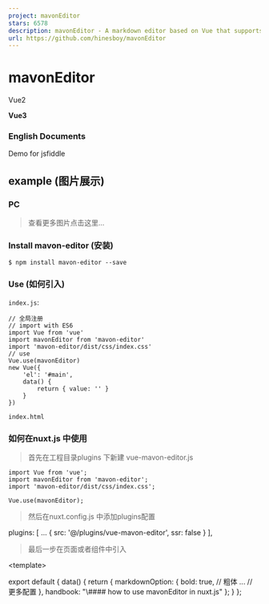 ```yaml
---
project: mavonEditor
stars: 6578
description: mavonEditor - A markdown editor based on Vue that supports a variety of personalized features
url: https://github.com/hinesboy/mavonEditor
---
```


mavonEditor
===========

Vue2

**Vue3**

### English Documents

Demo for jsfiddle

example (图片展示)
--------------

### PC

> 查看更多图片点击这里...

### Install mavon-editor (安装)

```
$ npm install mavon-editor --save
```

### Use (如何引入)

`index.js`:

    // 全局注册
    // import with ES6
    import Vue from 'vue'
    import mavonEditor from 'mavon-editor'
    import 'mavon-editor/dist/css/index.css'
    // use
    Vue.use(mavonEditor)
    new Vue({
        'el': '#main',
        data() {
            return { value: '' }
        }
    })

`index.html`

<div id\="main"\>
    <mavon-editor v-model\="value"/>
</div\>

### 如何在nuxt.js 中使用

> 首先在工程目录plugins 下新建 vue-mavon-editor.js

```
import Vue from 'vue';
import mavonEditor from 'mavon-editor';
import 'mavon-editor/dist/css/index.css';

Vue.use(mavonEditor);
```

> 然后在nuxt.config.js 中添加plugins配置

  plugins: \[
  ...
    { src: '@/plugins/vue-mavon-editor', ssr: false }
  \],

> 最后一步在页面或者组件中引入

<template\>
  <div class\="mavonEditor"\>
    <no-ssr\>
      <mavon-editor :toolbars\="markdownOption" v-model\="handbook"/>
    </no-ssr\>
  </div\>
</template\>
<script\>
export default {
  data() {
    return {
      markdownOption: {
        bold: true, // 粗体
        ... // 更多配置
      },
      handbook: "\#### how to use mavonEditor in nuxt.js"
    };
  }
};
</script\>

<style scoped>
.mavonEditor {
  width: 100%;
  height: 100%;
}
</style\>

> 更多引入方式点击这里...

> 如何获取并设置markdown-it对象...

API 文档
------

### props

name 名称

type 类型

default 默认值

describe 描述

value

String

初始值

language

String

zh-CN

语言选择，暂支持 zh-CN: 简体中文, zh-TW: 正体中文 ， en: 英文 ， fr: 法语， pt-BR: 葡萄牙语， ru: 俄语， de: 德语， ja: 日语

fontSize

String

14px

编辑区域文字大小

scrollStyle

Boolean

true

开启滚动条样式(暂时仅支持chrome)

boxShadow

Boolean

true

开启边框阴影

boxShadowStyle

String

0 2px 12px 0 rgba(0, 0, 0, 0.1)

边框阴影样式

transition

Boolean

true

是否开启过渡动画

toolbarsBackground

String

#ffffff

工具栏背景颜色

previewBackground

String

#fbfbfb

预览框背景颜色

subfield

Boolean

true

true： 双栏(编辑预览同屏)， false： 单栏(编辑预览分屏)

defaultOpen

String

在单栏（`subfield=false`）时默认展示区域.  
edit： 默认展示编辑区域，  
preview： 默认展示预览区域  
其他 = edit

placeholder

String

开始编辑...

输入框为空时默认提示文本

editable

Boolean

true

是否允许编辑

codeStyle

String

code-github

markdown样式： 默认github, 可选配色方案

toolbarsFlag

Boolean

true

工具栏是否显示

navigation

Boolean

false

默认展示目录

shortCut

Boolean

true

是否启用快捷键

autofocus

Boolean

true

自动聚焦到文本框

ishljs

Boolean

true

代码高亮

imageFilter

function

null

图片过滤函数，参数为一个`File Object`，要求返回一个`Boolean`, `true`表示文件合法，`false`表示文件不合法

imageClick

function

null

图片点击事件，默认为预览，可覆盖

tabSize

Number

\\t

tab转化为几个空格，默认为\\t

html

Boolean

true

启用HTML标签，因为历史原因这个标记一直默认为true，但建议不使用HTML标签就关闭它，它能彻底杜绝安全问题。

xssOptions

Object

{}

xss规则配置, 默认开启，设置false可以关闭，开启后会对HTML标签进行过滤，默认过滤所有HTML标签属性，建议按需配置白名单减少被攻击的可能。  
\- 自定义规则参考: https://jsxss.com/zh/options.html  
\- 参考DEMO: dev-demo

toolbars

Object

如下例

工具栏

#### toolbars

默认工具栏按钮全部开启, 传入自定义对象，可以选择启用部分按钮

/\*
  例如: {
      bold: true, // 粗体
      italic: true,// 斜体
      header: true,// 标题
  }
  此时, 仅仅显示此三个功能键
\*/
toolbars: {
    bold: true, // 粗体
    italic: true, // 斜体
    header: true, // 标题
    underline: true, // 下划线
    strikethrough: true, // 中划线
    mark: true, // 标记
    superscript: true, // 上角标
    subscript: true, // 下角标
    quote: true, // 引用
    ol: true, // 有序列表
    ul: true, // 无序列表
    link: true, // 链接
    imagelink: true, // 图片链接
    code: true, // code
    table: true, // 表格
    fullscreen: true, // 全屏编辑
    readmodel: true, // 沉浸式阅读
    htmlcode: true, // 展示html源码
    help: true, // 帮助
    /\* 1.3.5 \*/
    undo: true, // 上一步
    redo: true, // 下一步
    trash: true, // 清空
    save: true, // 保存（触发events中的save事件）
    /\* 1.4.2 \*/
    navigation: true, // 导航目录
    /\* 2.1.8 \*/
    alignleft: true, // 左对齐
    aligncenter: true, // 居中
    alignright: true, // 右对齐
    /\* 2.2.1 \*/
    subfield: true, // 单双栏模式
    preview: true, // 预览
}

如果需要自定义添加工具栏按钮，可以通过以下方式

<mavon-editor\>
  <!-- 左工具栏前加入自定义按钮 -->
  <template slot\="left-toolbar-before"\>
    <button
      type\="button"
      @click\="$click('test')"
      class\="op-icon fa fa-mavon-align-left"
      aria-hidden\="true"
      title\="自定义"
    \></button\>
  </template\>
  <!-- 左工具栏后加入自定义按钮  -->
  <template slot\="left-toolbar-after"\>
    <button
      type\="button"
      @click\="$click('test')"
      class\="op-icon fa fa-mavon-align-left"
      aria-hidden\="true"
      title\="自定义"
    \></button\>
  </template\>
  <!-- 右工具栏前加入自定义按钮  -->
  <template slot\="right-toolbar-before"\>
    <button
      type\="button"
      @click\="$click('test')"
      class\="op-icon fa fa-mavon-align-left"
      aria-hidden\="true"
      title\="自定义"
    \></button\>
  </template\>
  <!-- 右工具栏后加入自定义按钮  -->
  <template slot\="right-toolbar-after"\>
    <button
      type\="button"
      @click\="$click('test')"
      class\="op-icon fa fa-mavon-align-left"
      aria-hidden\="true"
      title\="自定义"
    \></button\>
  </template\>
</mavon-editor\>

### events 事件绑定

name 方法名

params 参数

describe 描述

change

String: value , String: render

编辑区发生变化的回调事件(render: value 经过markdown解析后的结果)

save

String: value , String: render

ctrl + s 的回调事件(保存按键,同样触发该回调)

fullScreen

Boolean: status , String: value

切换全屏编辑的回调事件(boolean: 全屏开启状态)

readModel

Boolean: status , String: value

切换沉浸式阅读的回调事件(boolean: 阅读开启状态)

htmlCode

Boolean: status , String: value

查看html源码的回调事件(boolean: 源码开启状态)

subfieldToggle

Boolean: status , String: value

切换单双栏编辑的回调事件(boolean: 双栏开启状态)

previewToggle

Boolean: status , String: value

切换预览编辑的回调事件(boolean: 预览开启状态)

helpToggle

Boolean: status , String: value

查看帮助的回调事件(boolean: 帮助开启状态)

navigationToggle

Boolean: status , String: value

切换导航目录的回调事件(boolean: 导航开启状态)

imgAdd

Number: pos, File: imgfile

图片文件添加回调事件(pos: 图片在列表中的位置, File: File Object)

imgDel

Array(2):\[Number: pos,File:imgfile \]

图片文件删除回调事件(Array(2): 两个元素的数组，第一位是图片在列表中的位置，第二位是File对象)

### 代码高亮

> 如不需要hightlight代码高亮显示，你应该设置ishljs为false

开启代码高亮props

<!-- ishljs默认为true \-->
<mavon-editor :ishljs\="true"\></mavon-editor\>

为优化插件体积，从**v2.4.2**起以下文件将默认使用`cdnjs`外链:

-   `highlight.js`
-   `github-markdown-css`
-   `katex`(**v2.4.7**)

代码高亮`highlight.js`中的语言解析文件和代码高亮样式将在使用时按需加载. `github-markdown-css`和`katex`仅会在`mounted`时加载

**Notice**: 可选配色方案 和 支持的语言 是从 highlight.js/9.12.0 导出的

> 不使用cdn，本地按需加载点击这里...

### 图片上传

<template\>
    <mavon-editor ref\=md @imgAdd\="$imgAdd" @imgDel\="$imgDel"\></mavon-editor\>
</template\>
<script\>
export default {
    methods: {
        // 绑定@imgAdd event
        $imgAdd(pos, $file){
            // 第一步.将图片上传到服务器.
           var formdata \= new FormData();
           formdata.append('image', $file);
           axios({
               url: 'server url',
               method: 'post',
               data: formdata,
               headers: { 'Content-Type': 'multipart/form-data' },
           }).then((url) \=> {
               // 第二步.将返回的url替换到文本原位置!\[...\](0) -> !\[...\](url)
               /\*\*
               \* $vm 指为mavonEditor实例，可以通过如下两种方式获取
               \* 1. 通过引入对象获取: \`import {mavonEditor} from ...\` 等方式引入后，\`$vm\`为\`mavonEditor\`
               \* 2. 通过$refs获取: html声明ref : \`<mavon-editor ref=md ></mavon-editor>，\`$vm\`为 \`this.$refs.md\`
               \*/
               $vm.$img2Url(pos, url);
           })
        }
    }
}
</script\>

> 图片上传详情点击这里...

### 注

-   **默认大小样式为 min-height: 300px , min-width: 300px 可自行覆盖**
-   **基础z-index: 1500**
-   **仅用作展示可以设置props: toolbarsFlag: false , subfield: false, defaultOpen: "preview"**

### 快捷键

key

keycode

功能

F8

119

开启/关闭导航

F9

120

预览/编辑切换

F10

121

开启/关闭全屏

F11

122

开启/关闭阅读模式

F12

123

单栏/双栏切换

TAB

9

缩进

CTRL + S

17 + 83

触发保存

CTRL + D

17 + 68

删除选中行

CTRL + Z

17 + 90

上一步

CTRL + Y

17 + 89

下一步

CTRL + BreakSpace

17 + 8

清空编辑

CTRL + B

17 + 66

\*\*加粗\*\*

CTRL + I

17 + 73

\*斜体\*

CTRL + H

17 + 72

\# 标题

CTRL + 1

17 + 97 or 49

\# 标题

CTRL + 2

17 + 98 or 50

\## 标题

CTRL + 3

17 + 99 or 51

\### 标题

CTRL + 4

17 + 100 or 52

\#### 标题

CTRL + 5

17 + 101 or 53

\##### 标题

CTRL + 6

17 + 102 or 54

\###### 标题

CTRL + U

17 + 85

++下划线++

CTRL + M

17 + 77

\==标记==

CTRL + Q

17 + 81

\> 引用

CTRL + O

17 + 79

1\. 有序列表

CTRL + L

17 + 76

\[链接标题\](链接地址)

CTRL + ALT + S

17 + 18 + 83

^上角标^

CTRL + ALT + U

17 + 18 + 85

\- 无序列表

CTRL + ALT + C

17 + 18 + 67

\`\`\` 代码块

CTRL + ALT + L

17 + 18 + 76

!\[图片标题\](图片链接)

CTRL + ALT + T

17 + 18 + 84

表格

CTRL + SHIFT + S

17 + 16 + 83

下角标

CTRL + SHIFT + D

17 + 16 + 68

~~中划线~~

CTRL + SHIFT + C

17 + 16 + 67

居中

CTRL + SHIFT + L

17 + 16 + 76

居左

CTRL + SHIFT + R

17 + 16 + 82

居右

SHIFT + TAB

16 + 9

取消缩进

Dependencies (依赖)
-----------------

-   markdown-it
    
-   auto-textarea
    

Markdown 语法拓展
-------------

-   emoji
-   subscript
-   superscript
-   container
-   definition list
-   abbreviation
-   footnote
-   insert
-   mark
-   todo list
-   highlight
-   katex
-   images preview
-   toc

> 可通过获取markdown-it对象引入其他语法插件 可通过获取markdown-it对象引入其他语法插件

update(更新内容)
------------

-   更新日志

Collaborators(合作者)
------------------

-   CHENXCHEN
-   ygj6
-   yukaige

License (证书)
------------

mavonEditor is open source and released under the MIT License.

Copyright (c) 2017 hinesboy
